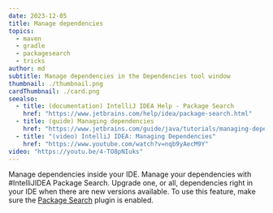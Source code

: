 ```yaml
---
date: 2023-12-05
title: Manage dependencies
topics:
  - maven
  - gradle
  - packagesearch
  - tricks
author: md
subtitle: Manage dependencies in the Dependencies tool window
thumbnail: ./thumbnail.png
cardThumbnail: ./card.png
seealso:
  - title: (documentation) IntelliJ IDEA Help - Package Search
    href: "https://www.jetbrains.com/help/idea/package-search.html"
  - title: (guide) Managing dependencies
    href: "https://www.jetbrains.com/guide/java/tutorials/managing-dependencies/"
  - title: "(video) IntelliJ IDEA: Managing Dependencies"
    href: "https://www.youtube.com/watch?v=nqb9yAecM9Y"
video: "https://youtu.be/4-TO8pNIuks"
---
```


Manage dependencies inside your IDE. Manage your dependencies with #IntelliJIDEA Package Search. Upgrade one, or all, dependencies right in your IDE when there are new versions available.
To use this feature, make sure the [Package Search](https://www.jetbrains.com/help/idea/package-search.html) plugin is enabled.
